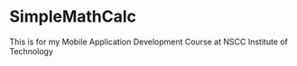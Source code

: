 # SimpleMathCalc
This is for my Mobile Application Development Course at NSCC Institute of Technology
